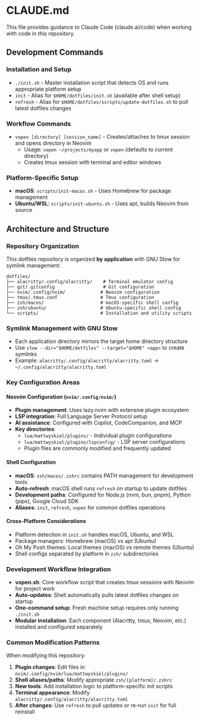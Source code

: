 # CLAUDE.md

This file provides guidance to Claude Code (claude.ai/code) when working with code in this repository.

## Development Commands

### Installation and Setup
- `./init.sh` - Master installation script that detects OS and runs appropriate platform setup
- `init` - Alias for `$HOME/dotfiles/init.sh` (available after shell setup)
- `refresh` - Alias for `$HOME/dotfiles/scripts/update-dotfiles.sh` to pull latest dotfiles changes

### Workflow Commands
- `vopen [directory] [session_name]` - Creates/attaches to tmux session and opens directory in Neovim
  - Usage: `vopen ~/projects/myapp` or `vopen` (defaults to current directory)
  - Creates tmux session with terminal and editor windows

### Platform-Specific Setup
- **macOS**: `scripts/init-macos.sh` - Uses Homebrew for package management
- **Ubuntu/WSL**: `scripts/init-ubuntu.sh` - Uses apt, builds Neovim from source

## Architecture and Structure

### Repository Organization
This dotfiles repository is organized **by application** with GNU Stow for symlink management:

```
dotfiles/
├── alacritty/.config/alacritty/    # Terminal emulator config
├── git/.gitconfig                  # Git configuration  
├── nvim/.config/nvim/             # Neovim configuration
├── tmux/.tmux.conf                # Tmux configuration
├── zsh/macos/                     # macOS-specific shell config
├── zsh/ubuntu/                    # Ubuntu-specific shell config
└── scripts/                       # Installation and utility scripts
```

### Symlink Management with GNU Stow
- Each application directory mirrors the target home directory structure
- Use `stow --dir="$HOME/dotfiles" --target="$HOME" <app>` to create symlinks
- Example: `alacritty/.config/alacritty/alacritty.toml` → `~/.config/alacritty/alacritty.toml`

### Key Configuration Areas

#### Neovim Configuration (`nvim/.config/nvim/`)
- **Plugin management**: Uses lazy.nvim with extensive plugin ecosystem
- **LSP integration**: Full Language Server Protocol setup
- **AI assistance**: Configured with Copilot, CodeCompanion, and MCP
- **Key directories**:
  - `lua/mattwyskiel/plugins/` - Individual plugin configurations
  - `lua/mattwyskiel/plugins/lspconfig/` - LSP server configurations
  - Plugin files are commonly modified and frequently updated

#### Shell Configuration
- **macOS**: `zsh/macos/.zshrc` contains PATH management for development tools
- **Auto-refresh**: macOS shell runs `refresh` on startup to update dotfiles
- **Development paths**: Configured for Node.js (nvm, bun, pnpm), Python (pipx), Google Cloud SDK
- **Aliases**: `init`, `refresh`, `vopen` for common dotfiles operations

#### Cross-Platform Considerations
- Platform detection in `init.sh` handles macOS, Ubuntu, and WSL
- Package managers: Homebrew (macOS) vs apt (Ubuntu)
- Oh My Posh themes: Local themes (macOS) vs remote themes (Ubuntu)
- Shell configs separated by platform in `zsh/` subdirectories

### Development Workflow Integration
- **vopen.sh**: Core workflow script that creates tmux sessions with Neovim for project work
- **Auto-updates**: Shell automatically pulls latest dotfiles changes on startup
- **One-command setup**: Fresh machine setup requires only running `./init.sh`
- **Modular installation**: Each component (Alacritty, tmux, Neovim, etc.) installed and configured separately

### Common Modification Patterns
When modifying this repository:
1. **Plugin changes**: Edit files in `nvim/.config/nvim/lua/mattwyskiel/plugins/`
2. **Shell aliases/paths**: Modify appropriate `zsh/[platform]/.zshrc`
3. **New tools**: Add installation logic to platform-specific init scripts
4. **Terminal appearance**: Modify `alacritty/.config/alacritty/alacritty.toml`
5. **After changes**: Use `refresh` to pull updates or re-run `init` for full reinstall